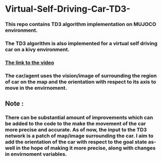# Virtual-Self-Driving-Car-TD3-

### This repo contains TD3 algorithm implementation on MUJOCO environment. 

### The TD3 algorithm is also implemented for a virtual self driving car on a kivy environment. 
### [The link to the video](https://www.youtube.com/watch?v=ZuxaKlpiZM8&t=258s)

### The car/agent uses the vision/image of surrounding the region of car on the map and the orientation with respect to its axis to move in the envirnoment. 

## Note : 
### There can be substantial amount of improvements which can be added to the code to the make the movement of the car more precise and accurate. As of now, the input to the TD3 network is a patch of map/image surrounding the car. I aim to add the orientation of the car with respect to the goal state as-well in the hope of making it more precise, along with changes in envirnoment variables. 